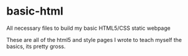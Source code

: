 # basic-html
All necessary files to build my basic HTML5/CSS static webpage

These are all of the html5 and style pages I wrote to teach myself the basics, its pretty gross.
